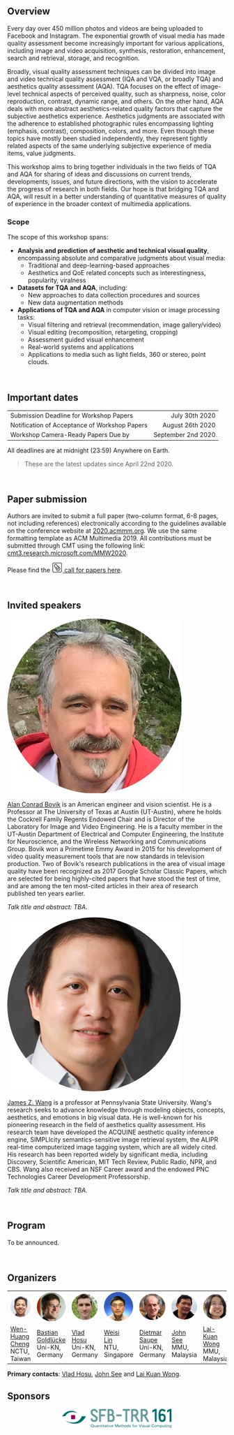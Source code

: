 ## Overview

Every day over 450 million photos and videos are being uploaded to Facebook and Instagram. The exponential growth of visual media has made quality assessment become increasingly important for various applications, including image and video acquisition, synthesis, restoration, enhancement, search and retrieval, storage, and recognition. 

Broadly, visual quality assessment techniques can be divided into image and video technical quality assessment (IQA and VQA, or broadly TQA) and aesthetics quality assessment (AQA). TQA focuses on the effect of image-level technical aspects of perceived quality, such as sharpness, noise, color reproduction, contrast, dynamic range, and others. On the other hand, AQA deals with more abstract aesthetics-related quality factors that capture the subjective aesthetics experience. Aesthetics judgments are associated with the adherence to established photographic rules encompassing lighting (emphasis, contrast), composition, colors, and more. Even though these topics have mostly been studied independently, they represent tightly related aspects of the same underlying subjective experience of media items, value judgments. 

This workshop aims to bring together individuals in the two fields of TQA and AQA for sharing of ideas and discussions on current trends, developments, issues, and future directions, with the vision to accelerate the progress of research in both fields. Our hope is that bridging TQA and AQA, will result in a better understanding of quantitative measures of quality of experience in the broader context of multimedia applications.

### Scope 

The scope of this workshop spans:
* **Analysis and prediction of aesthetic and technical visual quality**, encompassing absolute and comparative judgments about visual media:
  * Traditional and deep-learning-based approaches
  * Aesthetics and QoE related concepts such as interestingness, popularity, viralness
* **Datasets for TQA and AQA**, including:
  * New approaches to data collection procedures and sources
  * New data augmentation methods	
* **Applications of TQA and AQA** in computer vision or image processing tasks:
  * Visual filtering and retrieval (recommendation, image gallery/video)
  * Visual editing (recomposition, retargeting, cropping)
  * Assessment guided visual enhancement
  * Real-world systems and applications
  * Applications to media such as light fields, 360 or stereo, point clouds.
 
<br/>

## Important dates

|||
| :--- |---: |
| Submission Deadline for Workshop Papers       |  July 30th 2020   |
| Notification of Acceptance of Workshop Papers |  August 26th 2020   |
| Workshop Camera-Ready Papers Due by           |  September 2nd 2020 |

All deadlines are at midnight (23:59) Anywhere on Earth.

> These are the latest updates since April 22nd 2020. 

<br/>

## Paper submission

Authors are invited to submit a full paper (two-column format, 6-8 pages, not including references) electronically according to the guidelines available on the conference website at [2020.acmmm.org](https://2020.acmmm.org/). We use the same formatting template as ACM Multimedia 2019. All contributions must be submitted through CMT using the following link: [cmt3.research.microsoft.com/MMW2020](https://cmt3.research.microsoft.com/MMW2020).

Please find the <a href="assets/docs/ATQAM-CFP.pdf"><img src="assets/images/icons/paperclip.png" style="width:25px"/> call for papers here</a>.

<br/>

## Invited speakers

<img src="assets/images/alan-bovik.png" alt="Alan Conrad Bovik" class="speaker"/>

[Alan Conrad Bovik](http://www.ece.utexas.edu/people/faculty/alan-bovik) is an American engineer and vision scientist. He is a Professor at The University of Texas at Austin (UT-Austin), where he holds the Cockrell Family Regents Endowed Chair and is Director of the Laboratory for Image and Video Engineering. He is a faculty member in the UT-Austin Department of Electrical and Computer Engineering, the Institute for Neuroscience, and the Wireless Networking and Communications Group. Bovik won a Primetime Emmy Award in 2015 for his development of video quality measurement tools that are now standards in television production. Two of Bovik's research publications in the area of visual image quality have been recognized as 2017 Google Scholar Classic Papers, which are selected for being highly-cited papers that have stood the test of time, and are among the ten most-cited articles in their area of research published ten years earlier.

_Talk title and abstract: TBA._

<img src="assets/images/james-wang.png" alt="James Z. Wang" class="speaker"/>

[James Z. Wang](http://infolab.stanford.edu/~wangz/home/) is a professor at Pennsylvania State University. Wang's research seeks to advance knowledge through modeling objects, concepts, aesthetics, and emotions in big visual data. He is well-known for his pioneering research in the field of aesthetics quality assessment. His research team have developed the ACQUINE aesthetic quality inference engine, SIMPLIcity semantics-sensitive image retrieval system, the ALIPR real-time computerized image tagging system, which are all widely cited. His research has been reported widely by significant media, including Discovery, Scientific American, MIT Tech Review, Public Radio, NPR, and CBS. Wang also received an NSF Career award and the endowed PNC Technologies Career Development Professorship.

_Talk title and abstract: TBA._

<br/>

## Program

To be announced.

<br/>

## Organizers

<table id="profile">
    <tr>
     <td><a href="mailto:whcheng@nctu.edu.tw"><img src="assets/images/wen-huang.png" class="profile"/></a></td>
     <td><a href="mailto:bastian.goldluecke@uni-konstanz.de"><img src="assets/images/bastian-goldlueke.png" class="profile"/></a></td>
     <td><a href="mailto:vlad.hosu@uni-konstanz.de"><img src="assets/images/vlad-hosu.png" class="profile"/></a></td>
     <td><a href="mailto:WSLin@ntu.edu.sg"><img src="assets/images/weisi-lin.png" class="profile"/></a></td>
     <td><a href="mailto:dietmar.saupe@uni-konstanz.de"><img src="assets/images/dietmar-saupe.png" class="profile"/></a></td>
     <td><a href="mailto:johnsee@mmu.edu.my"><img src="assets/images/john-see.png" class="profile"/></a></td>
     <td><a href="mailto:lkwong@mmu.edu.my"><img src="assets/images/lai-kuan-wong.png" class="profile"/></a></td>
    </tr>
    <tr align="top">
     <td> <a href="http://aimmlab.nctu.edu.tw/whcheng/index.html">
      Wen-Huang<br/> Cheng</a><br/> NCTU,<br/> Taiwan </td>
     <td> <a href="https://www.cvia.uni-konstanz.de/personen/prof-dr-bastian-goldluecke/">
      Bastian<br/> Goldlücke</a><br/> Uni-KN, Germany </td>
     <td> <a href="https://www.mmsp.uni-konstanz.de/people/overview/research-staff/vlad-hosu/">
      Vlad<br/> Hosu</a><br/> Uni-KN, Germany </td>
     <td> <a href="https://www.ntu.edu.sg/home/wslin/">
      Weisi<br/> Lin</a><br/> NTU, Singapore </td>
     <td> <a href="https://www.mmsp.uni-konstanz.de/people/overview/prof-dr-dietmar-saupe/">
      Dietmar<br/> Saupe</a><br/> Uni-KN, Germany </td>
     <td> <a href="https://mmuexpert.mmu.edu.my/johnsee">
      John<br/> See</a><br/> MMU, Malaysia </td>
     <td> <a href="https://mmuexpert.mmu.edu.my/lkwong">
      Lai-Kuan<br/> Wong</a><br/> MMU, Malaysia </td>
    </tr>
    <!--<tr align="top">
     <td/> <td/> 
     <td><a href="mailto:vlad.hosu@uni-konstanz.de"><img src="assets/images/email-icon.png" style="width:25px"/></a></td> 
     <td/> <td/> 
     <td><a href="mailto:johnsee@mmu.edu.my"><img src="assets/images/email-icon.png" style="width:25px"/></a></td>
     <td><a href="mailto:lkwong@mmu.edu.my"><img src="assets/images/email-icon.png" style="width:25px"/></a></td>
    </tr>-->
</table>

**Primary contacts**: [Vlad Hosu](mailto:vlad.hosu@uni-konstanz.de), [John See](mailto:johnsee@mmu.edu.my) and [Lai Kuan Wong](mailto:lkwong@mmu.edu.my).

## Sponsors
<img src="assets/images/sfbtrr161-logo.png" alt="SFB TRR 161" style="display: block; margin-left: auto; margin-right: auto; width: 50%"/>
